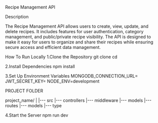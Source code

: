Recipe Management API

Description

The Recipe Management API allows users to create, view, update, and delete recipes. 
It includes features for user authentication, category management, and public/private recipe visibility. 
The API is designed to make it easy for users to organize and share their recipes while ensuring 
secure access and efficient data management.


How To Run Locally
1.Clone  the Repository
git clone <repository-url>
cd <project-folder>


2.Install Dependencies
npm install


3.Set Up Environment Variables
MONGODB_CONNECTION_URL=<your-mongodb-connection-string>
JWT_SECRET_KEY=<your-jwt-secret-key>
NODE_ENV=development


PROJECT FOLDER

project_name/
|
|--- src
|--- controllers
|--- middleware
|--- models
|--- routes
|--- models
|--- type



4.Start the Server
npm run dev
